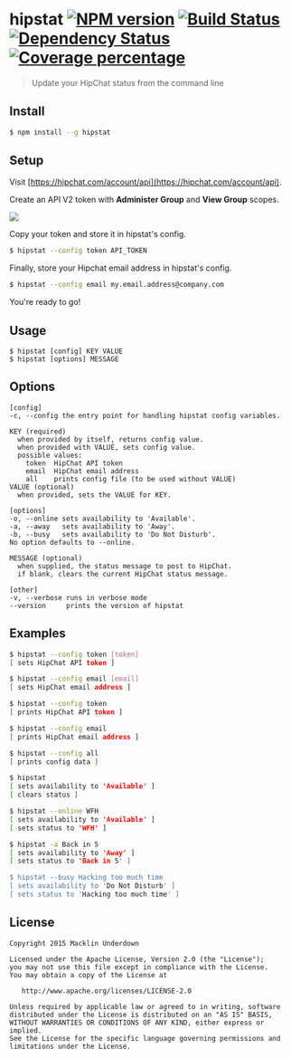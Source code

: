 # hipstat [![NPM version][npm-image]][npm-url] [![Build Status][travis-image]][travis-url] [![Dependency Status][daviddm-image]][daviddm-url] [![Coverage percentage][coveralls-image]][coveralls-url]

> Update your HipChat status from the command line

## Install

```sh
$ npm install --g hipstat
```

## Setup

Visit [https://hipchat.com/account/api](https://hipchat.com/account/api).

Create an API V2 token with __Administer Group__ and __View Group__ scopes.

![](http://i.imgur.com/shDgoyy.png)

Copy your token and store it in hipstat's config.

```sh
$ hipstat --config token API_TOKEN
```

Finally, store your Hipchat email address in hipstat's config.

```sh
$ hipstat --config email my.email.address@company.com
```

You're ready to go!

## Usage

```
$ hipstat [config] KEY VALUE
$ hipstat [options] MESSAGE
```

## Options

```
[config]
-c, --config the entry point for handling hipstat config variables.

KEY (required)
  when provided by itself, returns config value.
  when provided with VALUE, sets config value.
  possible values:
    token  HipChat API token
    email  HipChat email address
    all    prints config file (to be used without VALUE)
VALUE (optional)
  when provided, sets the VALUE for KEY.

[options]
-o, --online sets availability to 'Available'.
-a, --away   sets availability to 'Away'.
-b, --busy   sets availability to 'Do Not Disturb'.
No option defaults to --online.

MESSAGE (optional)
  when supplied, the status message to post to HipChat.
  if blank, clears the current HipChat status message.

[other]
-v, --verbose runs in verbose mode
--version     prints the version of hipstat
```

## Examples

```sh
$ hipstat --config token [token]
[ sets HipChat API token ]

$ hipstat --config email [email]
[ sets HipChat email address ]

$ hipstat --config token
[ prints HipChat API token ]

$ hipstat --config email
[ prints HipChat email address ]

$ hipstat --config all
[ prints config data ]

$ hipstat
[ sets availability to 'Available' ]
[ clears status ]

$ hipstat --online WFH
[ sets availability to 'Available' ]
[ sets status to 'WFH' ]

$ hipstat -a Back in 5
[ sets availability to 'Away' ]
[ sets status to 'Back in 5' ]

$ hipstat --busy Hacking too much time
[ sets availability to 'Do Not Disturb' ]
[ sets status to 'Hacking too much time' ]
```

## License

```
Copyright 2015 Macklin Underdown

Licensed under the Apache License, Version 2.0 (the "License");
you may not use this file except in compliance with the License.
You may obtain a copy of the License at

   http://www.apache.org/licenses/LICENSE-2.0

Unless required by applicable law or agreed to in writing, software
distributed under the License is distributed on an "AS IS" BASIS,
WITHOUT WARRANTIES OR CONDITIONS OF ANY KIND, either express or implied.
See the License for the specific language governing permissions and
limitations under the License.
```

[npm-image]: https://badge.fury.io/js/hipstat.svg
[npm-url]: https://npmjs.org/package/hipstat
[travis-image]: https://travis-ci.org/macklinu/hipstat.svg?branch=master
[travis-url]: https://travis-ci.org/macklinu/hipstat
[daviddm-image]: https://david-dm.org/macklinu/hipstat.svg?theme=shields.io
[daviddm-url]: https://david-dm.org/macklinu/hipstat
[coveralls-image]: https://coveralls.io/repos/macklinu/hipstat/badge.svg
[coveralls-url]: https://coveralls.io/r/macklinu/hipstat
